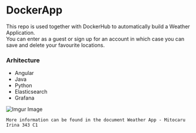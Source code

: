 # DockerApp
This repo is used together with DockerHub to automatically build a Weather Application.\
You can enter as a guest or sign up for an account in which case you can save and delete your favourite locations.

### Arhitecture ### 
- Angular
- Java
- Python
- Elasticsearch
- Grafana

![Imgur Image](https://i.imgur.com/itKquVC.png)

```
More information can be found in the document Weather App - Mitocaru Irina 343 C1
```

